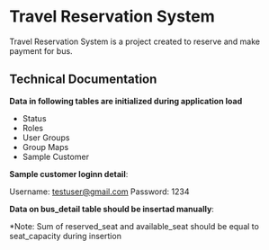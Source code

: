 
# Travel Reservation System

Travel Reservation System is a project created to reserve and make payment for bus.

## Technical Documentation

**Data in following tables are initialized during application load**

- Status
- Roles
- User Groups
- Group Maps
- Sample Customer

**Sample customer loginn detail**:

Username: testuser@gmail.com
Password: 1234

**Data on bus_detail table should be insertad manually**:

*Note: Sum of reserved_seat and available_seat should be equal to seat_capacity during insertion
